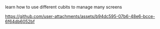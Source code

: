 learn how to use different cubits to manage many screens


https://github.com/user-attachments/assets/b94dc595-07b6-48e6-bcce-6f64db6052bf

